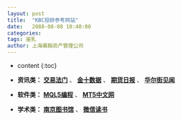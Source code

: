 ```yaml
---
layout: post
title:  "KBC投研参考网站"
date:   2088-08-08 10:40:00
categories: 
tags: 鉴乳
author: 上海袭胸资产管理公司
---
```


* content
{:toc}

* **资讯类：** **[交易法门](https://www.jiaoyifamen.com/)** 、 **[金十数据](https://www.jin10.com/)** 、 **[期货日报](http://paper.7h365.com/Members/MemberIndex)** 、 **[华尔街见闻](https://wallstreetcn.com/)**
* **软件类：** **[MQL5编程](https://www.mql5.com/zh/articles/mt5)** 、 **[MT5中文网](https://www.mt5users.com/)**
* **学术类：** **[南京图书馆](http://www.jslib.org.cn/)** 、 **[微信读书](https://weread.qq.com/)**
